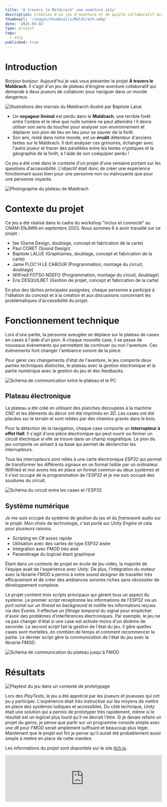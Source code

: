 ```yaml
---
title: 'À travers le Maldirach" une aventure a11y'
description: Création d'un jeu d'aventure et de puzzle collaboratif accessible qui remplace la vue par le toucher et les sons !
thumbnail: '/images/thumbnails/Maldirach.webp'
date: '2025-05-02'
type: project
tags:
  - a11y
published: true
---
```


<script>
  import ImageLine from "../../components/blog/layout/ImageLine.svelte"

  const illustrations1 = [ '/images/blog/Maldirach/Danger_Noodle.webp', '/images/blog/Maldirach/Bridge_white.webp'];

    const illustrations2 = [ '/images/blog/Maldirach/Forteresse_white.webp', '/images/blog/Maldirach/Ghosts_white.webp'];
</script>

# Introduction

Bonjour bonjour. Aujourd'hui je vais vous présenter le projet **À travers le Maldirach**. Il s'agit d'un jeu de plateau d'énigme-aventure collaboratif qui demande à deux joueurs de collaborer pour naviguer dans un monde dangereux.

![Illustrations des marrais du Maldirarch illustré par Baptiste Lalue](/images/blog/Maldirach/Marrais_white.webp)

- Un **voyageur liminal** est perdu dans le **Maldirach**, une terrible forêt entre l'ombre et le rêve que nulle lumière ne peut atteindre ! Il devra utiliser son sens du toucher pour analyser son environnement et déplacer son pion de lieu en lieu pour se sauver de la forêt.
- Son ami, resté dans notre monde, est un **érudit** détenteur d'anciens textes sur le Maldirach. Il doit analyser ces grimoires, échanger avec l'autre joueur et tracer des parallèles entre les textes cryptiques et la géographie de la forêt, à l'aide de son coéquipier perdu !

Ce jeu a été créé dans le contexte d'un projet d'une semaine portant sur les questions d'accessibilité. L'objectif était donc de créer une expérience fonctionnant aussi bien pour une personne non ou malvoyante que pour une personne voyante.

![Photographie du plateau de Maldirach](/images/blog/Maldirach/GameBoard.webp)

# Contexte du projet

Ce jeu a été réalisé dans le cadre du workshop "inclus et connecté" au CNAM-ENJMIN en septembre 2023. Nous sommes 6 à avoir travaillé sur ce projet :

- fae (Game Design, doublage, concept et fabrication de la carte)
- Paul CORET (Sound Design)
- Baptiste LALUE (Graphismes, doublage, concept et fabrication de la carte)
- Jame FLOC'H LE CAROUR (Programmation, montage du circuit, doublage)
- Wilfried FOTSO NDEFO (Programmation, montage du circuit, doublage)
- Eris DESQUILBET (Gestion de projet, concept et fabrication de la carte)

En plus des tâches principales assignées, chaque personne a participé à l'idéation du concept et à la création et aux discussions concernant les problématiques d'accessibilité du projet.

<ImageLine alt="Illustrations du guide du Maldirarch illustré par Baptiste Lalue" images={illustrations1} aspectRatio={16/10}/>

# Fonctionnement technique

Lors d'une partie, la personne aveuglée se déplace sur le plateau de cases en cases à l'aide d'un pion. À chaque nouvelle case, il se passe de nouveaux évènements qui permettent de continuer ou non l'aventure. Ces évènements font changer l'ambiance sonore de la pièce.

Pour gérer ces changements d'état de l'aventure, le jeu comporte deux parties techniques distinctes, le plateau avec la gestion électronique et la partie numérique avec la gestion du jeu et des feedbacks.

![Schéma de communication entre le plateau et le PC](/images/blog/Maldirach/BoardPcCommunication.svg)

## Plateau électronique

Le plateau a été créé en utilisant des planches découpées à la machine _CNC_ et les éléments du décor ont été imprimés en _3D_. Les cases ont été placées sur le terrain et sont reliées par des chemins gravés dans le bois.

Pour la détection de la navigation, chaque case comporte un **interrupteur à effet Hall**. Il s'agit d'une pièce électronique qui peut ouvrir ou fermer un circuit électrique si elle se trouve dans un champ magnétique. Le pion du jeu comporte un aimant à sa base qui permet de déclencher les interrupteurs.

Tous les interrupteurs sont reliés à une carte électronique _ESP32_ qui permet de transformer les différents signaux en un format lisible par un ordinateur. Wilfried et moi avons mis en place un format commun au deux systèmes et il s'est occupé de la programmation de l'_ESP32_ et je me suis occupé des soudures du circuit.

![Schéma du circuit entre les cases et l'ESP32](/images/blog/Maldirach/ESP32Circuit.svg)

## Système numérique

Je me suis occupé du système de gestion du jeu et du _framework_ audio sur le projet. Mon choix de technologie, c'est porté sur _Unity Engine_ et cela pour plusieurs raisons.

- Scripting en _C#_ assez rapide
- Utilisation avec des cartes de type _ESP32_ aisée
- Intégration avec FMOD très aisé
- Paramétrage du logiciel étant graphique

Étant dans un contexte de projet en école de jeu vidéo, la majorité de l'équipe avait de l'expérience avec _Unity_. De plus, l'intégration du moteur avec la librairie _FMOD_ a permis à notre _sound designer_ de travailler très efficacement et de créer des ambiances sonores riches sans nécessiter de développement complexe.

Le projet contient trois scripts principaux qui gèrent tous un aspect du système. Le premier _script_ réceptionne les informations de l'_ESP32_ via un _port serial_ sur un _thread_ en _background_ et notifie les informations reçues via des _Events_. Il effectue un _filtrage temporel_ du signal pour empêcher d'avoir des problèmes d'interférences électroniques. Par exemple, le jeu ne va pas changer d'état si une case est activée moins d'un dixième de seconde. Le second _script_ fait la gestion de l'état du jeu. Il gère quelles cases sont mortelles, en combien de temps et comment recommencer la partie. Le dernier script gère la communication de l'état du jeu avec la librairie _FMOD_.

![Schéma de communication du plateau jusqu'à FMOD](/images/blog/Maldirach/DataFlow.svg)

# Résultats

![Playtest du jeu dans un contexte de prototypage](/images/blog/Maldirach/Playtest.webp)

Lors des _PlayTests_, le jeu a été apprécié par les joueurs et joueuses qui ont pu y participer. L'expérience était très instructive sur les moyens de mettre en place des systèmes ludiques et accessibles. Du côté technique, _Unity_ était une solution qui a permis de prototyper très rapidement, même si le résultat est un logiciel plus lourd qu'il ne devrait l'être. Si je devais refaire un projet du genre, je pense que partir sur un programme console simple avec une _dll_ pour _FMOD_ serait amplement suffisant et beaucoup plus léger. Maintenant que le projet est fini je pense qu'il aurait été probablement aussi simple à mettre en place de cette manière.

<ImageLine alt="Illustrations du guide du Maldirarch illustré par Baptiste Lalue" images={illustrations2} aspectRatio={4/3} />

Les informations du projet sont disponible sur le site [itch.io](https://lamaxelle.itch.io/a-travers-le-maldirach).

<iframe src="https://itch.io/embed/2257527" width="100%" frameborder="0"><a href="https://lamaxelle.itch.io/a-travers-le-maldirach">A travers le Maldirach by Eris ✨ - Lamaxelle, Paul Coret, fae.exe, Baptistoux</a></iframe>
